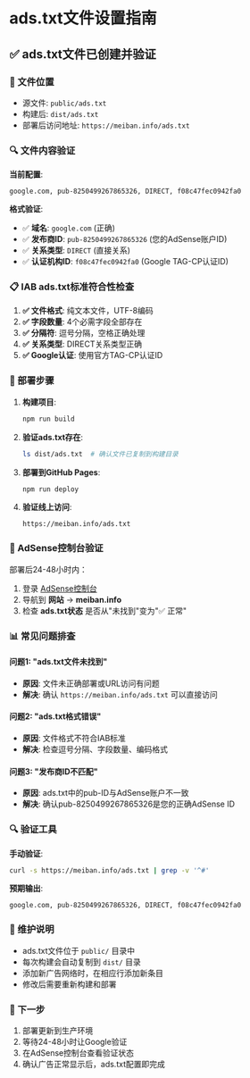 # ads.txt文件设置指南

## ✅ ads.txt文件已创建并验证

### 📄 文件位置
- 源文件: `public/ads.txt`
- 构建后: `dist/ads.txt` 
- 部署后访问地址: `https://meiban.info/ads.txt`

### 🔍 文件内容验证

**当前配置**:
```
google.com, pub-8250499267865326, DIRECT, f08c47fec0942fa0
```

**格式验证**:
- ✅ **域名**: `google.com` (正确)
- ✅ **发布商ID**: `pub-8250499267865326` (您的AdSense账户ID)
- ✅ **关系类型**: `DIRECT` (直接关系)
- ✅ **认证机构ID**: `f08c47fec0942fa0` (Google TAG-CP认证ID)

### 📋 IAB ads.txt标准符合性检查

1. **✅ 文件格式**: 纯文本文件，UTF-8编码
2. **✅ 字段数量**: 4个必需字段全部存在
3. **✅ 分隔符**: 逗号分隔，空格正确处理
4. **✅ 关系类型**: DIRECT关系类型正确
5. **✅ Google认证**: 使用官方TAG-CP认证ID

### 🚀 部署步骤

1. **构建项目**:
   ```bash
   npm run build
   ```

2. **验证ads.txt存在**:
   ```bash
   ls dist/ads.txt  # 确认文件已复制到构建目录
   ```

3. **部署到GitHub Pages**:
   ```bash
   npm run deploy
   ```

4. **验证线上访问**:
   ```
   https://meiban.info/ads.txt
   ```

### 🔧 AdSense控制台验证

部署后24-48小时内：

1. 登录 [AdSense控制台](https://www.google.com/adsense/)
2. 导航到 **网站** → **meiban.info**
3. 检查 **ads.txt状态** 是否从"未找到"变为"✅ 正常"

### 📊 常见问题排查

#### 问题1: "ads.txt文件未找到"
- **原因**: 文件未正确部署或URL访问有问题
- **解决**: 确认 `https://meiban.info/ads.txt` 可以直接访问

#### 问题2: "ads.txt格式错误" 
- **原因**: 文件格式不符合IAB标准
- **解决**: 检查逗号分隔、字段数量、编码格式

#### 问题3: "发布商ID不匹配"
- **原因**: ads.txt中的pub-ID与AdSense账户不一致
- **解决**: 确认pub-8250499267865326是您的正确AdSense ID

### 🔍 验证工具

**手动验证**:
```bash
curl -s https://meiban.info/ads.txt | grep -v '^#'
```

**预期输出**:
```
google.com, pub-8250499267865326, DIRECT, f08c47fec0942fa0
```

### 📝 维护说明

- ads.txt文件位于 `public/` 目录中
- 每次构建会自动复制到 `dist/` 目录
- 添加新广告网络时，在相应行添加新条目
- 修改后需要重新构建和部署

### 🎯 下一步

1. 部署更新到生产环境
2. 等待24-48小时让Google验证
3. 在AdSense控制台查看验证状态
4. 确认广告正常显示后，ads.txt配置即完成